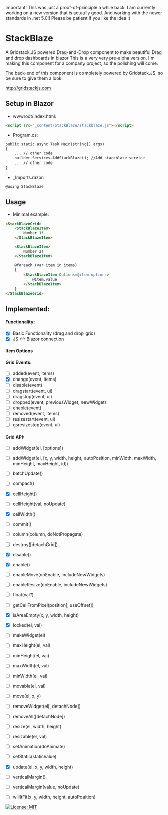 Important! This was just a proof-of-principle a while back. 
I am currently working on a new version that is actually good. 
And working with the newer standards in .net 5.0!! 
Please be patient if you like the idea :) 

# StackBlaze
A Gridstack.JS powered Drag-and-Drop component to make beautiful Drag and drop dashboards in blazor
This is a very very pre-alpha version. I'm making this component for a company project, so the polishing will come.

The back-end of this component is completely powered by Gridstack.JS, so be sure to give them a look!

http://gridstackjs.com

## Setup in Blazor
* wwwroot/index.html:
```html
<script src="_content/StackBlaze/stackblaze.js"></script>
```

* Program.cs:
```html
public static async Task Main(string[] args)
{
    ... // other code
    builder.Services.AddStackBlaze(); //Add stackblaze service
    ... // other code
}
```
* _Imports.razor:
```html
@using StackBlaze
```
## Usage

* Minimal example:

```html
<StackBlazeGrid>
    <StackBlazeItem>
        Number 1!
    </StackBlazeItem>

    <StackBlazeItem>
        Number 2!
    </StackBlazeItem>

    @foreach (var item in items)
    {
        <StackBlazeItem Options=@item.options>
            @item.value
        </StackBlazeItem>
    }
</StackBlazeGrid>
```


## Implemented:

#### Functionality:
- [x] Basic Functionality (drag and drop grid)
- [x] JS <-> Blazor connection

#### Item Options

#### Grid Events:
 - [ ] added(event, items)
 - [x] change(event, items)
 - [ ] disable(event)
 - [ ] dragstart(event, ui)
 - [ ] dragstop(event, ui)
 - [ ] dropped(event, previousWidget, newWidget)
 - [ ] enable(event)
 - [ ] removed(event, items)
 - [ ] resizestart(event, ui)
 - [ ] gsresizestop(event, ui)
 
#### Grid API:
 - [ ] addWidget(el, [options])
 - [ ] addWidget(el, [x, y, width, height, autoPosition, minWidth, maxWidth, minHeight, maxHeight, id])
 - [ ] batchUpdate()
 - [ ] compact()
 - [x] cellHeight()
 - [ ] cellHeight(val, noUpdate)
 - [x] cellWidth()
 - [ ] commit()
 - [ ] column(column, doNotPropagate)
 - [ ] destroy([detachGrid])
 - [x] disable()
 - [x] enable()
 - [ ] enableMove(doEnable, includeNewWidgets)
 - [ ] enableResize(doEnable, includeNewWidgets)
 - [ ] float(val?)
 - [ ] getCellFromPixel(position[, useOffset])
 - [x] isAreaEmpty(x, y, width, height)
 - [x] locked(el, val)
 - [ ] makeWidget(el)
 - [ ] maxHeight(el, val)
 - [ ] minHeight(el, val)
 - [ ] maxWidth(el, val)
 - [ ] minWidth(el, val)
 - [ ] movable(el, val)
 - [ ] move(el, x, y)
 - [ ] removeWidget(el[, detachNode])
 - [ ] removeAll([detachNode])
 - [ ] resize(el, width, height)
 - [ ] resizable(el, val)
 - [ ] setAnimation(doAnimate)
 - [ ] setStatic(staticValue)
 - [x] update(el, x, y, width, height)
 - [ ] verticalMargin()
 - [ ] verticalMargin(value, noUpdate)
 - [ ] willItFit(x, y, width, height, autoPosition)


[![License: MIT](https://img.shields.io/badge/License-MIT-yellow.svg)](https://opensource.org/licenses/MIT)
